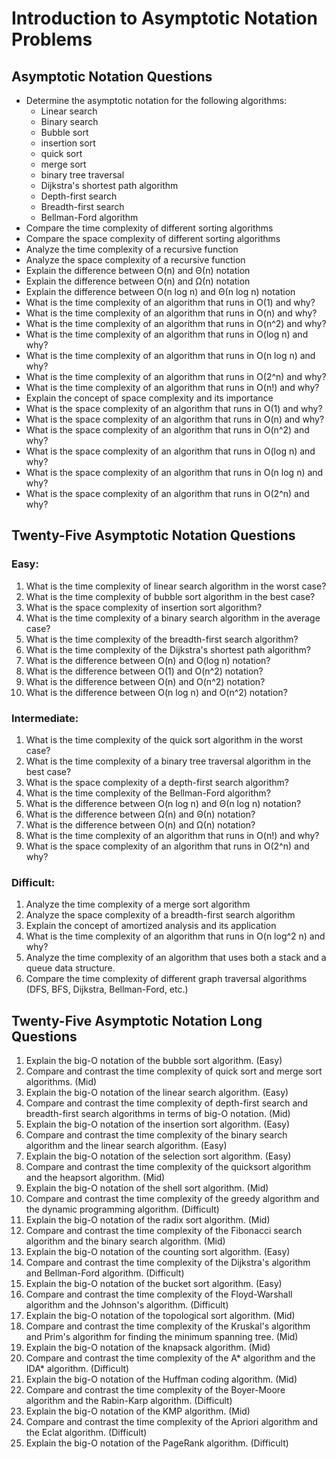 
# Introduction to Asymptotic Notation Problems

## Asymptotic Notation Questions

- Determine the asymptotic notation for the following algorithms:
    - Linear search
    - Binary search
    - Bubble sort
    - insertion sort
    - quick sort
    - merge sort
    - binary tree traversal
    - Dijkstra's shortest path algorithm
    - Depth-first search
    - Breadth-first search
    - Bellman-Ford algorithm
- Compare the time complexity of different sorting algorithms
- Compare the space complexity of different sorting algorithms
- Analyze the time complexity of a recursive function
- Analyze the space complexity of a recursive function
- Explain the difference between O(n) and Θ(n) notation
- Explain the difference between O(n) and Ω(n) notation
- Explain the difference between O(n log n) and Θ(n log n) notation
- What is the time complexity of an algorithm that runs in O(1) and why?
- What is the time complexity of an algorithm that runs in O(n) and why?
- What is the time complexity of an algorithm that runs in O(n^2) and why?
- What is the time complexity of an algorithm that runs in O(log n) and why?
- What is the time complexity of an algorithm that runs in O(n log n) and why?
- What is the time complexity of an algorithm that runs in O(2^n) and why?
- What is the time complexity of an algorithm that runs in O(n!) and why?
- Explain the concept of space complexity and its importance
- What is the space complexity of an algorithm that runs in O(1) and why?
- What is the space complexity of an algorithm that runs in O(n) and why?
- What is the space complexity of an algorithm that runs in O(n^2) and why?
- What is the space complexity of an algorithm that runs in O(log n) and why?
- What is the space complexity of an algorithm that runs in O(n log n) and why?
- What is the space complexity of an algorithm that runs in O(2^n) and why?

## Twenty-Five Asymptotic Notation Questions

### Easy:

1. What is the time complexity of linear search algorithm in the worst case?
1. What is the time complexity of bubble sort algorithm in the best case?
1. What is the space complexity of insertion sort algorithm?
1. What is the time complexity of a binary search algorithm in the average case?
1. What is the time complexity of the breadth-first search algorithm?
1. What is the time complexity of the Dijkstra's shortest path algorithm?
1. What is the difference between O(n) and O(log n) notation?
1. What is the difference between O(1) and O(n^2) notation?
1. What is the difference between O(n) and O(n^2) notation?
1. What is the difference between O(n log n) and O(n^2) notation?

### Intermediate:

1. What is the time complexity of the quick sort algorithm in the worst case?
1. What is the time complexity of a binary tree traversal algorithm in the best case?
1. What is the space complexity of a depth-first search algorithm?
1. What is the time complexity of the Bellman-Ford algorithm?
1. What is the difference between O(n log n) and Θ(n log n) notation?
1. What is the difference between Ω(n) and Θ(n) notation?
1. What is the difference between O(n) and Ω(n) notation?
1. What is the time complexity of an algorithm that runs in O(n!) and why?
1. What is the space complexity of an algorithm that runs in O(2^n) and why?

### Difficult:

1. Analyze the time complexity of a merge sort algorithm
1. Analyze the space complexity of a breadth-first search algorithm
1. Explain the concept of amortized analysis and its application
1. What is the time complexity of an algorithm that runs in O(n log^2 n) and why?
1. Analyze the time complexity of an algorithm that uses both a stack and a queue data structure.
1. Compare the time complexity of different graph traversal algorithms (DFS, BFS, Dijkstra, Bellman-Ford, etc.)

## Twenty-Five Asymptotic Notation Long Questions

1. Explain the big-O notation of the bubble sort algorithm. (Easy)
1. Compare and contrast the time complexity of quick sort and merge sort algorithms. (Mid)
1. Explain the big-O notation of the linear search algorithm. (Easy)
1. Compare and contrast the time complexity of depth-first search and breadth-first search algorithms in terms of big-O notation. (Mid)
1. Explain the big-O notation of the insertion sort algorithm. (Easy)
1. Compare and contrast the time complexity of the binary search algorithm and the linear search algorithm. (Easy)
1. Explain the big-O notation of the selection sort algorithm. (Easy)
1. Compare and contrast the time complexity of the quicksort algorithm and the heapsort algorithm. (Mid)
1. Explain the big-O notation of the shell sort algorithm. (Mid)
1. Compare and contrast the time complexity of the greedy algorithm and the dynamic programming algorithm. (Difficult)
1. Explain the big-O notation of the radix sort algorithm. (Mid)
1. Compare and contrast the time complexity of the Fibonacci search algorithm and the binary search algorithm. (Mid)
1. Explain the big-O notation of the counting sort algorithm. (Easy)
1. Compare and contrast the time complexity of the Dijkstra's algorithm and Bellman-Ford algorithm. (Difficult)
1. Explain the big-O notation of the bucket sort algorithm. (Easy)
1. Compare and contrast the time complexity of the Floyd-Warshall algorithm and the Johnson's algorithm. (Difficult)
1. Explain the big-O notation of the topological sort algorithm. (Mid)
1. Compare and contrast the time complexity of the Kruskal's algorithm and Prim's algorithm for finding the minimum spanning tree. (Mid)
1. Explain the big-O notation of the knapsack algorithm. (Mid)
1. Compare and contrast the time complexity of the A* algorithm and the IDA* algorithm. (Difficult)
1. Explain the big-O notation of the Huffman coding algorithm. (Mid)
1. Compare and contrast the time complexity of the Boyer-Moore algorithm and the Rabin-Karp algorithm. (Difficult)
1. Explain the big-O notation of the KMP algorithm. (Mid)
1. Compare and contrast the time complexity of the Apriori algorithm and the Eclat algorithm. (Difficult)
1. Explain the big-O notation of the PageRank algorithm. (Difficult)
